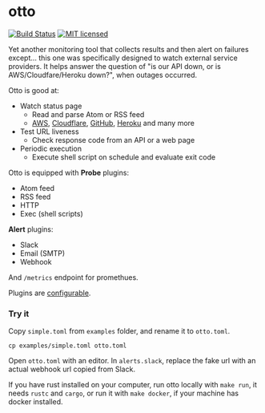 # otto

[![Build Status][actions-badge]][actions-url]
[![MIT licensed][mit-badge]][mit-url]

[actions-badge]: https://github.com/waltzofpearls/otto/workflows/ci/badge.svg
[actions-url]: https://github.com/waltzofpearls/otto/actions?query=workflow%3Aci+branch%3Amain
[mit-badge]: https://img.shields.io/badge/license-Apache%202-blue.svg
[mit-url]: https://github.com/waltzofpearls/otto/blob/main/LICENSE

Yet another monitoring tool that collects results and then alert on failures except... this one
was specifically designed to watch external service providers. It helps answer the question of
"is our API down, or is AWS/Cloudfare/Heroku down?", when outages occurred.

Otto is good at:

- Watch status page
  - Read and parse Atom or RSS feed
  - [AWS][aws-status], [Cloudflare][cloudflare-status], [GitHub][github-status],
  [Heroku][heroku-status] and many more
- Test URL liveness
  - Check response code from an API or a web page
- Periodic execution
  - Execute shell script on schedule and evaluate exit code

[aws-status]: https://status.aws.amazon.com/
[cloudflare-status]: https://www.cloudflarestatus.com/
[github-status]: https://www.githubstatus.com/
[heroku-status]: https://status.heroku.com/

Otto is equipped with **Probe** plugins:

- Atom feed
- RSS feed
- HTTP
- Exec (shell scripts)

**Alert** plugins:

- Slack
- Email (SMTP)
- Webhook

And `/metrics` endpoint for promethues.

Plugins are [configurable](./examples/README.md#configure-it).

### Try it

Copy `simple.toml` from `examples` folder, and rename it to `otto.toml`.

```shell
cp examples/simple.toml otto.toml
```

Open `otto.toml` with an editor. In `alerts.slack`, replace the fake url with an actual webhook url copied from Slack.

If you have rust installed on your computer, run otto locally with `make run`, it needs `rustc` and `cargo`, or run it
with `make docker`, if your machine has docker installed.

